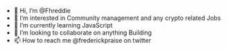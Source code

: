 - 👋 Hi, I’m @Fhreddie
- 👀 I’m interested in Community management and any crypto related Jobs
- 🌱 I’m currently learning JavaScript
- 💞️ I’m looking to collaborate on anything Building
- 📫 How to reach me
@frederickpraise on twitter
<!---
Fhreddie/Fhreddie is a ✨ special ✨ repository because its `README.md` (this file) appears on your GitHub profile.
You can click the Preview link to take a look at your changes.
--->
